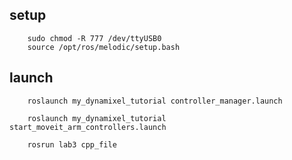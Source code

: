 ## setup

        sudo chmod -R 777 /dev/ttyUSB0
        source /opt/ros/melodic/setup.bash 


## launch
        roslaunch my_dynamixel_tutorial controller_manager.launch
        
        roslaunch my_dynamixel_tutorial start_moveit_arm_controllers.launch

        rosrun lab3 cpp_file

